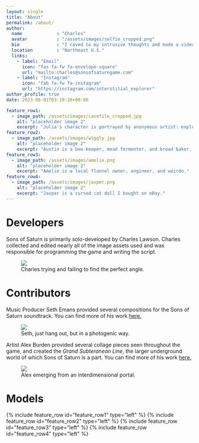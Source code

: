 ```yaml
---
layout: single
title: "About"
permalink: /about/
author:
  name             : "Charles"
  avatar           : "/assets/images/selfie_cropped.png"
  bio              : "I caved to my intrusive thoughts and made a video game."
  location         : "Northeast U.S."
  links:
    - label: "Email"
      icon: "fas fa-fw fa-envelope-square"
      url: "mailto:charles@sonsofsaturngame.com"
    - label: "Instagram"
      icon: "fab fa-fw fa-instagram"
      url: "https://instagram.com/interstitial_explorer"
author_profile: true
date: 2023-06-01T03:19:20+00:00

feature_row1:
  - image_path: /assets/images/casefile_cropped.jpg
    alt: "placeholder image 2"
    excerpt: "Julia's character is portrayed by anonymous artist: exploring.her -- known for self-portraiture amidst urban decay, 'Her' work continues to challenge norms around nudity in a world focused on perception of the hidden. Check out more of her work [here.](https://www.instagram.com/exploring.her/)"
feature_row2:
  - image_path: /assets/images/wiggly.jpg
    alt: "placeholder image 2"
    excerpt: "Austin is a bee-keeper, mead fermenter, and bread baker.  All around he's probably the best person you could have on your team in any post-apocolypse society."
feature_row3:
  - image_path: /assets/images/amelie.png
    alt: "placeholder image 2"
    excerpt: "Amelie is a local flannel owner, engineer, and weirdo."
feature_row4:
  - image_path: /assets/images/jasper.png
    alt: "placeholder image 2"
    excerpt: "Jasper is a cursed cat doll I bought on eBay."
---
```


# Developers

Sons of Saturn is primarily solo-developed by Charles Lawson.  Charles collected and edited nearly all of the image assets used and was responsible for programming the game and writing the script.

<figure>
	<a href="https://sonsofsaturngame.com/assets/images/charles_square.png"><img src="https://sonsofsaturngame.com/assets/images/charles_square.png"></a>
	<figcaption>Charles trying and failing to find the perfect angle.</figcaption>
</figure>

# Contributors

Music Producer Seth Emans provided several compositions for the Sons of Saturn soundtrack.  You can find more of his work [here.](https://sierra27.bandcamp.com/)

<figure>
	<a href="https://sonsofsaturngame.com/assets/images/seth.jpg"><img src="https://sonsofsaturngame.com/assets/images/seth.jpg"></a>
	<figcaption>Seth, just hang out, but in a photogenic way.</figcaption>
</figure>

Artist Alex Burden provided several collage pieces seen throughout the game, and created the *Grand Subteranean Line*, the larger underground world of which Sons of Saturn is a part.  You can find more of his work [here.](https://www.etsy.com/shop/Cryptocartographyart)

<figure>
	<a href="https://sonsofsaturngame.com/assets/images/alex.png"><img src="https://sonsofsaturngame.com/assets/images/alex.png"></a>
	<figcaption>Alex emerging from an interdimensional portal.</figcaption>
</figure>

# Models

{% include feature_row id="feature_row1" type="left" %}
{% include feature_row id="feature_row2" type="left" %}
{% include feature_row id="feature_row3" type="left" %}
{% include feature_row id="feature_row4" type="left" %}